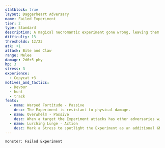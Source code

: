 ```yaml
---
statblock: true
layout: Daggerheart Adversary
name: Failed Experiment
tier: 2
type: Standard
description: A magical necromantic experiment gone wrong, leaving them warped and ungainly.
difficulty: 13
thresholds: 12/23
atk: +1
attack: Bite and Claw
range: Melee
damage: 2d6+5 phy
hp: 3
stress: 3
experience:
  - Copycat +3
motives_and_tactics:
  - Devour
  - hunt
  - track
feats:
  - name: Warped Fortitude - Passive
    desc: The Experiment is resistant to physical damage.
  - name: Overwhelm - Passive
    desc: When a target the Experiment attacks has other adversaries within Very Close range, the Experiment deals double damage.
  - name: Lurching Lunge - Action
    desc: Mark a Stress to spotlight the Experiment as an additional GM move instead of spending Fear.
---
```


```statblock
monster: Failed Experiment
```
